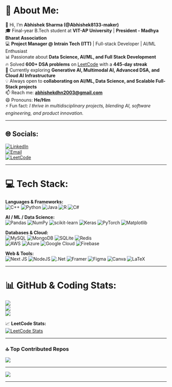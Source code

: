 # 💫 About Me:
👋 Hi, I’m **Abhishek Sharma (@Abhishek8133-maker)**  
🎓 Final-year B.Tech student at **VIT-AP University** | **President - Madhya Bharat Association**  
💻 **Project Manager @ Intrain Tech (ITT)** | Full-stack Developer | AI/ML Enthusiast  
📊 Passionate about **Data Science, AI/ML, and Full Stack Development**  
🔥 Solved **600+ DSA problems** on [LeetCode](https://leetcode.com/u/Abhishek__2003/) with a **445-day streak**  
🌱 Currently exploring **Generative AI, Multimodal AI, Advanced DSA, and Cloud AI Infrastructure**  
💡 Always open to **collaborating on AI/ML, Data Science, and Scalable Full-Stack projects**  
📫 Reach me: **abhishekdhn2003@gmail.com**  
😄 Pronouns: **He/Him**  
⚡ Fun fact: *I thrive in multidisciplinary projects, blending AI, software engineering, and product innovation.*  

---

## 🌐 Socials:
[![LinkedIn](https://img.shields.io/badge/LinkedIn-%230077B5.svg?logo=linkedin&logoColor=white)](https://www.linkedin.com/in/abhishek-sharma-aba598261/)  
[![Email](https://img.shields.io/badge/Email-D14836?logo=gmail&logoColor=white)](mailto:abhishekdhn2003@gmail.com)  
[![LeetCode](https://img.shields.io/badge/LeetCode-FFA116?logo=leetcode&logoColor=white)](https://leetcode.com/u/Abhishek__2003/)  

---

# 💻 Tech Stack:
**Languages & Frameworks:**  
![C++](https://img.shields.io/badge/C++-%2300599C.svg?style=for-the-badge&logo=cplusplus&logoColor=white) ![Python](https://img.shields.io/badge/Python-%233776AB.svg?style=for-the-badge&logo=python&logoColor=white) ![Java](https://img.shields.io/badge/java-%23ED8B00.svg?style=for-the-badge&logo=openjdk&logoColor=white) ![R](https://img.shields.io/badge/r-%23276DC3.svg?style=for-the-badge&logo=r&logoColor=white) ![C#](https://img.shields.io/badge/c%23-%23239120.svg?style=for-the-badge&logo=csharp&logoColor=white)

**AI / ML / Data Science:**  
![Pandas](https://img.shields.io/badge/pandas-%23150458.svg?style=for-the-badge&logo=pandas&logoColor=white) ![NumPy](https://img.shields.io/badge/numpy-%23013243.svg?style=for-the-badge&logo=numpy&logoColor=white) ![scikit-learn](https://img.shields.io/badge/scikit--learn-%23F7931E.svg?style=for-the-badge&logo=scikit-learn&logoColor=white) ![Keras](https://img.shields.io/badge/Keras-%23D00000.svg?style=for-the-badge&logo=Keras&logoColor=white) ![PyTorch](https://img.shields.io/badge/PyTorch-%23EE4C2C.svg?style=for-the-badge&logo=PyTorch&logoColor=white) ![Matplotlib](https://img.shields.io/badge/Matplotlib-%233F4F75.svg?style=for-the-badge&logo=Matplotlib&logoColor=white)

**Databases & Cloud:**  
![MySQL](https://img.shields.io/badge/mysql-4479A1.svg?style=for-the-badge&logo=mysql&logoColor=white) ![MongoDB](https://img.shields.io/badge/MongoDB-%234ea94b.svg?style=for-the-badge&logo=mongodb&logoColor=white) ![SQLite](https://img.shields.io/badge/sqlite-%2307405e.svg?style=for-the-badge&logo=sqlite&logoColor=white) ![Redis](https://img.shields.io/badge/redis-%23DD0031.svg?style=for-the-badge&logo=redis&logoColor=white)  
![AWS](https://img.shields.io/badge/AWS-%23FF9900.svg?style=for-the-badge&logo=amazon-aws&logoColor=white) ![Azure](https://img.shields.io/badge/azure-%230072C6.svg?style=for-the-badge&logo=microsoftazure&logoColor=white) ![Google Cloud](https://img.shields.io/badge/GoogleCloud-%234285F4.svg?style=for-the-badge&logo=google-cloud&logoColor=white) ![Firebase](https://img.shields.io/badge/firebase-%23039BE5.svg?style=for-the-badge&logo=firebase)

**Web & Tools:**  
![Next JS](https://img.shields.io/badge/Next-black?style=for-the-badge&logo=next.js&logoColor=white) ![NodeJS](https://img.shields.io/badge/node.js-6DA55F?style=for-the-badge&logo=node.js&logoColor=white) ![.Net](https://img.shields.io/badge/.NET-5C2D91?style=for-the-badge&logo=.net&logoColor=white) ![Framer](https://img.shields.io/badge/Framer-black?style=for-the-badge&logo=framer&logoColor=blue) ![Figma](https://img.shields.io/badge/figma-%23F24E1E.svg?style=for-the-badge&logo=figma&logoColor=white) ![Canva](https://img.shields.io/badge/Canva-%2300C4CC.svg?style=for-the-badge&logo=Canva&logoColor=white) ![LaTeX](https://img.shields.io/badge/latex-%23008080.svg?style=for-the-badge&logo=latex&logoColor=white)

---

# 📊 GitHub & Coding Stats:
![](https://github-readme-stats.vercel.app/api?username=Abhishek8133-maker&theme=dark&hide_border=false&include_all_commits=false&count_private=false)  
![](https://nirzak-streak-stats.vercel.app/?user=Abhishek8133-maker&theme=dark&hide_border=false)  
![](https://github-readme-stats.vercel.app/api/top-langs/?username=Abhishek8133-maker&theme=dark&hide_border=false&include_all_commits=false&count_private=false&layout=compact)  

📈 **LeetCode Stats:**  
[![LeetCode Stats](https://leetcard.jacoblin.cool/Abhishek__2003?theme=dark&font=Baloo&ext=heatmap)](https://leetcode.com/u/Abhishek__2003/)  

---

### 🔝 Top Contributed Repos
![](https://github-contributor-stats.vercel.app/api?username=Abhishek8133-maker&limit=5&theme=dark&combine_all_yearly_contributions=true)

---

[![](https://visitcount.itsvg.in/api?id=Abhishek8133-maker&icon=0&color=0)](https://visitcount.itsvg.in)

---
